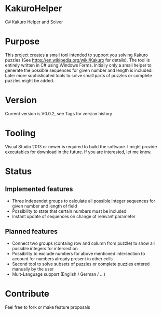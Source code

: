 # KakuroHelper
C# Kakuro Helper and Solver

# Purpose
This project creates a small tool intended to support you solving Kakuro puzzles (See https://en.wikipedia.org/wiki/Kakuro for details). 
The tool is entirely written in C# using Windows Forms. Initially only a small helper to generate the possible sequences for given number and length is included.
Later more sophisticated tools to solve small parts of puzzles or complete puzzles might be added.

# Version
Current version is V0.0.2, see Tags for version history

# Tooling
Visual Studio 2013 or newer is required to build the software. I might provide executables for download in the future. If you are interested, let me know.

# Status
## Implemented features
* Three independet groups to calculate all possible integer sequences for given number and length of field
* Possibility to state that certain numbers must be included
* Instant update of sequences on change of relevant parameter

## Planned features
* Connect two groups (containg row and column from puzzle) to show all possible integers for intersection
* Possibility to exclude numbers for above mentioned intersection to account for numbers already present in other cells
* Second tool to solve subsets of puzzles or complete puzzles entered manually by the user
* Mult-Language support (English / German / ...)

# Contribute
Feel free to fork or make feature proposals
